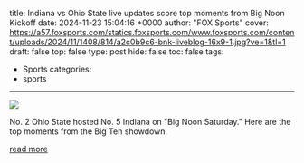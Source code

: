title: Indiana vs Ohio State live updates score top moments from Big Noon Kickoff
date: 2024-11-23 15:04:16 +0000
author: "FOX Sports"
cover: https://a57.foxsports.com/statics.foxsports.com/www.foxsports.com/content/uploads/2024/11/1408/814/a2c0b9c6-bnk-liveblog-16x9-1.jpg?ve=1&tl=1
draft: false
top: false
type: post
hide: false
toc: false
tags:
  - Sports
categories:
  - sports
---

![](https://a57.foxsports.com/statics.foxsports.com/www.foxsports.com/content/uploads/2024/11/1408/814/a2c0b9c6-bnk-liveblog-16x9-1.jpg?ve=1&tl=1)

No. 2 Ohio State hosted No. 5 Indiana on "Big Noon Saturday." Here are the top moments from the Big Ten showdown.

[read more](https://www.foxsports.com/live-blog/college-football/indiana-vs-ohio-state-live-updates-score-top-moments-from-big-noon-kickoff)
